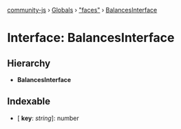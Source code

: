 [community-js](../README.md) › [Globals](../globals.md) › ["faces"](../modules/_faces_.md) › [BalancesInterface](_faces_.balancesinterface.md)

# Interface: BalancesInterface

## Hierarchy

* **BalancesInterface**

## Indexable

* \[ **key**: *string*\]: number
